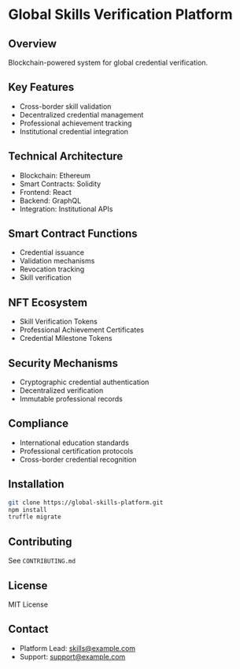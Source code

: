 # Global Skills Verification Platform

## Overview
Blockchain-powered system for global credential verification.

## Key Features
- Cross-border skill validation
- Decentralized credential management
- Professional achievement tracking
- Institutional credential integration

## Technical Architecture
- Blockchain: Ethereum
- Smart Contracts: Solidity
- Frontend: React
- Backend: GraphQL
- Integration: Institutional APIs

## Smart Contract Functions
- Credential issuance
- Validation mechanisms
- Revocation tracking
- Skill verification

## NFT Ecosystem
- Skill Verification Tokens
- Professional Achievement Certificates
- Credential Milestone Tokens

## Security Mechanisms
- Cryptographic credential authentication
- Decentralized verification
- Immutable professional records

## Compliance
- International education standards
- Professional certification protocols
- Cross-border credential recognition

## Installation
```bash
git clone https://global-skills-platform.git
npm install
truffle migrate
```

## Contributing
See `CONTRIBUTING.md`

## License
MIT License

## Contact
- Platform Lead: skills@example.com
- Support: support@example.com
